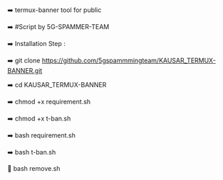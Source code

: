 ➡️ termux-banner tool for public

➡️ #Script by 5G-SPAMMER-TEAM

➡️ Installation Step :

➡️ git clone https://github.com/5gspammmingteam/KAUSAR_TERMUX-BANNER.git

➡️ cd KAUSAR_TERMUX-BANNER

➡️ chmod +x requirement.sh 

➡️ chmod +x t-ban.sh 

➡️ bash requirement.sh

➡️ bash t-ban.sh  

👿 bash remove.sh

